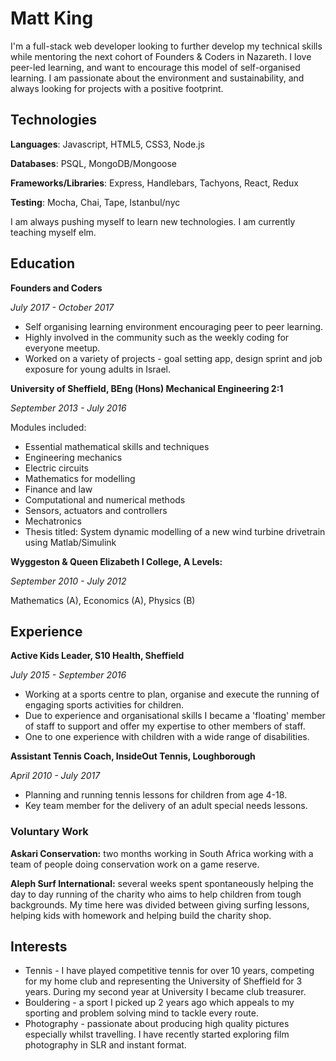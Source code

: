 # Matt King

I'm a full-stack web developer looking to further develop my technical skills while mentoring the next cohort of Founders & Coders in Nazareth. I love peer-led learning, and want to encourage this model of self-organised learning. I am passionate about the environment and sustainability, and always looking for projects with a positive footprint.

## Technologies

**Languages**: Javascript, HTML5, CSS3, Node.js

**Databases**: PSQL, MongoDB/Mongoose

**Frameworks/Libraries**: Express, Handlebars, Tachyons, React, Redux

**Testing**: Mocha, Chai, Tape, Istanbul/nyc

I am always pushing myself to learn new technologies. I am currently teaching myself elm.

## Education

**Founders and Coders**

_July 2017 - October 2017_

* Self organising learning environment encouraging peer to peer learning.
* Highly involved in the community such as the weekly coding for everyone meetup.
* Worked on a variety of projects - goal setting app, design sprint and job exposure for young adults in Israel.

**University of Sheffield, BEng (Hons) Mechanical Engineering 2:1**

_September 2013 - July 2016_

Modules included:

* Essential mathematical skills and techniques
* Engineering mechanics
* Electric circuits
* Mathematics for modelling
* Finance and law
* Computational and numerical methods
* Sensors, actuators and controllers
* Mechatronics
* Thesis titled: System dynamic modelling of a new wind turbine drivetrain using Matlab/Simulink

**Wyggeston & Queen Elizabeth I College, A Levels:**

_September 2010 - July 2012_

Mathematics (A), Economics (A), Physics (B)

## Experience

**Active Kids Leader, S10 Health, Sheffield**

_July 2015 - September 2016_

* Working at a sports centre to plan, organise and execute the running of engaging sports activities for children.
* Due to experience and organisational skills I became a 'floating' member of staff to support and offer my expertise to other members of staff.
* One to one experience with children with a wide range of disabilities.

**Assistant Tennis Coach, InsideOut Tennis, Loughborough**

_April 2010 - July 2017_

* Planning and running tennis lessons for children from age 4-18.
* Key team member for the delivery of an adult special needs lessons.

### Voluntary Work

**Askari Conservation:** two months working in South Africa working with a team of people doing conservation work on a game reserve.

**Aleph Surf International:** several weeks spent spontaneously helping the day to day running of the charity who aims to help children from tough backgrounds. My time here was divided between giving surfing lessons, helping kids with homework and helping build the charity shop.

## Interests

* Tennis - I have played competitive tennis for over 10 years, competing for my home club and representing the University of Sheffield for 3 years. During my second year at University I became club treasurer.
* Bouldering - a sport I picked up 2 years ago which appeals to my sporting and problem solving mind to tackle every route.
* Photography - passionate about producing high quality pictures especially whilst travelling. I have recently started exploring film photography in SLR and instant format.
